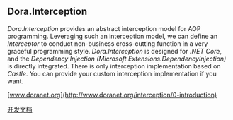 ## Dora.Interception
_Dora.Interception_ provides an abstract interception model for AOP programming. Leveraging such an interception model, we can define an _Interceptor_ to conduct non-business cross-cutting function in a very graceful programming style. _Dora.Interception_ is designed for _.NET Core_, and the _Dependency Injection (Microsoft.Extensions.DependencyInjection)_ is directly integrated. There is only interception implementation based on _Castle_. You can provide your custom interception implementation if you want. 

[www.doranet.org](http://www.doranet.org/interception/0-introduction)

[开发文档](https://www.cnblogs.com/artech/p/dora-interception-01.html)


